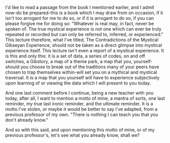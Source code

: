 I'd like to read a passage from the book I mentioned earlier, and I admit now-do be prepared-this is a book which I may draw from on occasion, if it isn't too arrogant for me to do so, or if it is arrogant to do so, if you can please forgive me for doing so: "Whatever is real may, in fact, never be spoken of. The true mystical experience is not one which can ever be truly repeated or recorded but can only be referred to, inferred, or experienced." This lecture therefore, what I've titled, The Contradictions of the Mystical Gibseyan Experience, should not be taken as a direct glimpse into mystical experience itself. This lecture isn't even a report of a mystical experience. It is this and only this: it is a set of data, a series of codes, on and off switches, a Gibstory, a map of a theme park, a map that you, yourself-should you choose to break out of the traditions many of your peers have chosen to trap themselves within-will set you on a mythical and mystical traversal. It is a map that you yourself will have to experience subjectively upon learning of or viewing the data which I will present to you today.

And one last comment before I continue, being a new teacher with you today, after all, I want to mention a motto of mine, a mantra of sorts, one last reminder, my true last ironic reminder, and the ultimate reminder. It is a motto I've stolen, or maybe it would be better to say I've adapted, from a previous professor of my own. "There is nothing I can teach you that you don't already know."

And so with this said, and upon mentioning this motto of mine, or of my previous professor's, let's see what you already know, shall we?